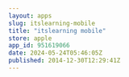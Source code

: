 ```yaml
---
layout: apps
slug: itslearning-mobile
title: "itslearning mobile"
store: apple
app_id: 951619066
date: 2024-05-24T05:46:05Z
published: 2014-12-30T12:29:41Z
---
```

